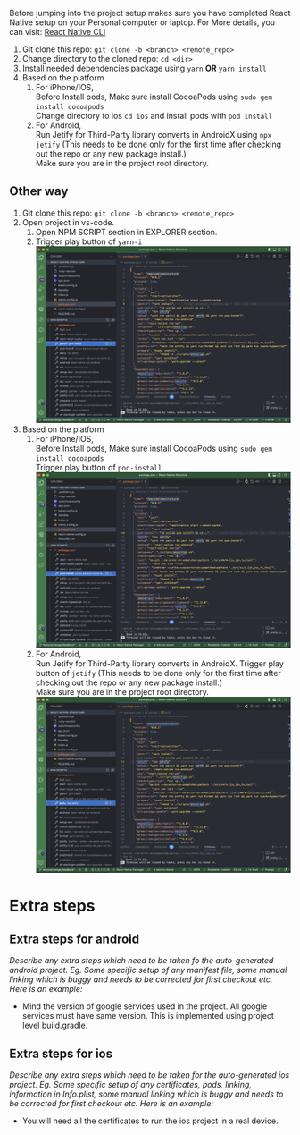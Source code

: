 Before jumping into the project setup makes sure you have completed React Native setup on your Personal computer or laptop. For More details, you can visit: [React Native CLI](https://facebook.github.io/react-native/docs/getting-started)

1. Git clone this repo: `git clone -b <branch> <remote_repo>`
1. Change directory to the cloned repo: `cd <dir>`
1. Install needed dependencies package using `yarn` **OR** `yarn install`
1. Based on the platform
   1. For iPhone/IOS,
      <br/>Before Install pods, Make sure install CocoaPods using `sudo gem install cocoapods`
      <br/>Change directory to ios `cd ios` and install pods with `pod install`
   1. For Android,
      <br/>Run Jetify for Third-Party library converts in AndroidX using `npx jetify` (This needs to be done only for the first time after checking out the repo or any new package install.)
      <br/>Make sure you are in the project root directory.

## Other way

1. Git clone this repo: `git clone -b <branch> <remote_repo>`
1. Open project in vs-code.
   1. Open NPM SCRIPT section in EXPLORER section.
   1. Trigger play button of `yarn-i`
      <br /><img src="./screenshot/project_setup_npm_install.png" alt="alt text"/>
1. Based on the platform
   1. For iPhone/IOS,
      <br/>Before Install pods, Make sure install CocoaPods using `sudo gem install cocoapods`
      <br/>Trigger play button of `pod-install`
      <br /><img src="./screenshot/project_setup_pod_install.png" alt="alt text"/>
   1. For Android,
      <br/>Run Jetify for Third-Party library converts in AndroidX. Trigger play button of `jetify` (This needs to be done only for the first time after checking out the repo or any new package install.)
      <br/>Make sure you are in the project root directory.
      <br /><img src="./screenshot/project_setup_jetify.png" alt="alt text"/>

# Extra steps

## Extra steps for android

_Describe any extra steps which need to be taken fo the auto-generated android project. Eg. Some specific setup of any manifest file, some manual linking which is buggy and needs to be corrected for first checkout etc. Here is an example:_

- Mind the version of google services used in the project. All google services must have same version. This is implemented using project level build.gradle.

## Extra steps for ios

_Describe any extra steps which need to be taken for the auto-generated ios project. Eg. Some specific setup of any certificates, pods, linking, information in Info.plist, some manual linking which is buggy and needs to be corrected for first checkout etc. Here is an example:_

- You will need all the certificates to run the ios project in a real device.
